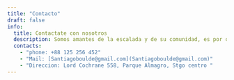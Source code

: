 ```yaml
---
title: "Contacto"
draft: false
info:
  title: Contactate con nosotros
  description: Somos amantes de la escalada y de su comunidad, es por que eso que pensamos en todo lo necesario para el progreso de esta hermosa disciplina, creando un espacio integral de atención ( kinesiología, optometria deportiva, psicología deportiva, masajes, yoga, nutrición).
  contacts:
    - "phone: +88 125 256 452"
    - "Mail: [Santiagoboulde@gmail.com](Santiagoboulde@gmail.com)"
    - "Direccion: Lord Cochrane 558, Parque Almagro, Stgo centro "
---
```

